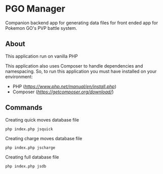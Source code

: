 # PGO Manager
Companion backend app for generating data files for front ended app for Pokemon GO's PVP battle system.

## About
This application run on vanilla PHP

This application also uses Composer to handle dependencies and namespacing. So, to run this application you must have installed on your environment:

* PHP (_https://www.php.net/manual/en/install.php_)
* Composer (_https://getcomposer.org/download/_)

## Commands

Creating quick moves database file

`php index.php jsquick`

Creating charge moves database file

`php index.php jscharge`

Creating full database file

`php index.php jsdb`
